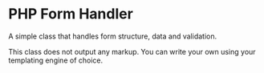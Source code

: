 PHP Form Handler
================

A simple class that handles form structure, data and validation.

This class does not output any markup. You can write your own using your templating engine of choice.
